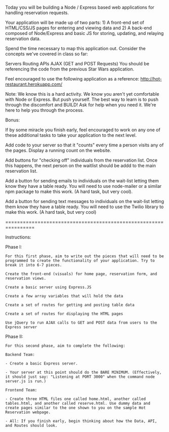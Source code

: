 Today you will be building a Node / Express based web applications for handling reservation requests.

Your application will be made up of two parts: 1) A front-end set of HTML/CSS/JS pages for entering and viewing data and 2) A back-end composed of Node/Express and basic JS for storing, updating, and relaying reservation data.

Spend the time necessary to map this application out. Consider the concepts we've covered in class so far:

Servers
Routing
APIs
AJAX (GET and POST Requests)
You should be referencing the code from the previous Star Wars application.

Feel encouraged to use the following application as a reference: http://hot-restaurant.herokuapp.com/

Note: We know this is a hard activity. We know you aren't yet comfortable with Node or Express. But push yourself. The best way to learn is to push through the discomfort and BUILD! Ask for help when you need it. We're here to help you through the process.

Bonus:

If by some miracle you finish early, feel encouraged to work on any one of these additional tasks to take your application to the next level.

Add code to your server so that it "counts" every time a person visits any of the pages. Display a running count on the website.

Add buttons for "checking off" individuals from the reservation list. Once this happens, the next person on the waitlist should be addd to the main reservation list.

Add a button for sending emails to individuals on the wait-list letting them know they have a table ready. You will need to use node-mailer or a similar npm package to make this work. (A hard task, but very cool).

Add a button for sending text messages to individuals on the wait-list letting them know they have a table ready. You will need to use the Twilio library to make this work. (A hard task, but very cool)


================================================================

Instructions:

Phase I: 

	For this first phase, aim to write out the pieces that will need to be programmed to create the functionality of your application. Try to break it into 6-7 pieces.

	Create the front-end (visuals) for home page, reservation form, and reservation views.

	Create a basic server using Express.JS

	Create a few array variables that will hold the data

	Create a set of routes for getting and posting table data

	Create a set of routes for displaying the HTML pages

	Use jQuery to run AJAX calls to GET and POST data from users to the Express server

Phase II: 

	For this second phase, aim to complete the following:

	Backend Team:

	- Create a basic Express server.

	- Your server at this point should do the BARE MINIMUM. (Effectively, it should just say: "Listening at PORT 3000" when the command node server.js is run.)

	Frontend Team:

	- Create three HTML files one called home.html, another called tables.html, and another called reserve.html. Use dummy data and create pages similar to the one shown to you on the sample Hot Reservation webpage.

	- All: If you finish early, begin thinking about how the Data, API, and Routes should look.




	